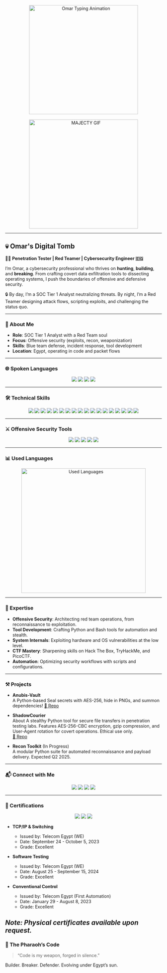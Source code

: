 <div align="center">
  <img src="https://github.com/user-attachments/assets/b1aae6ee-b782-4e0b-b59c-403b13a0b864" alt="Omar Typing Animation" width="350" />
  <br><br>
  <img src="https://github.com/user-attachments/assets/9df88b7c-2f77-4516-90d0-cf2dc2666734" alt="MAJECTY GIF" width="350" />
</div>

---

## 💀 Omar's Digital Tomb

🧑‍💻 **Penetration Tester | Red Teamer | Cybersecurity Engineer 🇪🇬**

I’m Omar, a cybersecurity professional who thrives on **hunting**, **building**, and **breaking**. From crafting covert data exfiltration tools to dissecting operating systems, I push the boundaries of offensive and defensive security.

🔒 By day, I’m a SOC Tier 1 Analyst neutralizing threats. By night, I’m a Red Teamer designing attack flows, scripting exploits, and challenging the status quo.

---

### 🧬 About Me

- **Role**: SOC Tier 1 Analyst with a Red Team soul  
- **Focus**: Offensive security (exploits, recon, weaponization)  
- **Skills**: Blue team defense, incident response, tool development  
- **Location**: Egypt, operating in code and packet flows  

---

### 🌐 Spoken Languages

<p align="center">
  <img src="https://img.shields.io/badge/Arabic-🇪🇬%20Native-green?style=flat-square&logo=googletranslate&logoColor=white" />
  <img src="https://img.shields.io/badge/English-🇬🇧%20B2-blue?style=flat-square&logo=googletranslate&logoColor=white" />
  <img src="https://img.shields.io/badge/Russian-🇷🇺%20A2-red?style=flat-square&logo=googletranslate&logoColor=white" />
  <img src="https://img.shields.io/badge/French-🇫🇷%20A1-yellow?style=flat-square&logo=googletranslate&logoColor=white" />
</p>

---

### 🛠️ Technical Skills

<p align="center">
  <img src="https://img.shields.io/badge/C++-%2300599C.svg?style=flat-square&logo=c%2B%2B&logoColor=white" />
  <img src="https://img.shields.io/badge/C-%2300599C.svg?style=flat-square&logo=c&logoColor=white" />
  <img src="https://img.shields.io/badge/Assembly-%23000000.svg?style=flat-square&logo=assemblyscript&logoColor=white" />
  <img src="https://img.shields.io/badge/Lua-%232C2D72.svg?style=flat-square&logo=lua&logoColor=white" />
  <img src="https://img.shields.io/badge/Python-3670A0?style=flat-square&logo=python&logoColor=ffdd54" />
  <img src="https://img.shields.io/badge/PowerShell-%235391FE.svg?style=flat-square&logo=powershell&logoColor=white" />
  <img src="https://img.shields.io/badge/PHP-%23777BB4.svg?style=flat-square&logo=php&logoColor=white" />
  <img src="https://img.shields.io/badge/Ruby-%23CC342D.svg?style=flat-square&logo=ruby&logoColor=white" />
  <img src="https://img.shields.io/badge/Rust-%23000000.svg?style=flat-square&logo=rust&logoColor=white" />
  <img src="https://img.shields.io/badge/Bash-%23121011.svg?style=flat-square&logo=gnu-bash&logoColor=white" />
  <img src="https://img.shields.io/badge/Windows%20Terminal-%234D4D4D.svg?style=flat-square&logo=windows-terminal&logoColor=white" />
  <img src="https://img.shields.io/badge/Cloudflare-F38020?style=flat-square&logo=Cloudflare&logoColor=white" />
  <img src="https://img.shields.io/badge/Apache-%23D42029.svg?style=flat-square&logo=apache&logoColor=white" />
  <img src="https://img.shields.io/badge/nginx-%23009639.svg?style=flat-square&logo=nginx&logoColor=white" />
  <img src="https://img.shields.io/badge/MySQL-4479A1.svg?style=flat-square&logo=mysql&logoColor=white" />
  <img src="https://img.shields.io/badge/SQLite-%2307405e.svg?style=flat-square&logo=sqlite&logoColor=white" />
  <img src="https://img.shields.io/badge/PostgreSQL-%23316192.svg?style=flat-square&logo=postgresql&logoColor=white" />
  <img src="https://img.shields.io/badge/Git-%23F05033.svg?style=flat-square&logo=git&logoColor=white" />
</p>

---

### ⚔️ Offensive Security Tools

<p align="center">
  <img src="https://img.shields.io/badge/Nmap-Recon-214478?style=flat-square&logo=linux&logoColor=white" />
  <img src="https://img.shields.io/badge/Wireshark-Packet%20Analysis-164863?style=flat-square&logo=wireshark&logoColor=white" />
  <img src="https://img.shields.io/badge/Burp%20Suite-Web%20Testing-d2492a?style=flat-square&logo=burpsuite&logoColor=white" />
  <img src="https://img.shields.io/badge/Metasploit-Exploitation-8A2BE2?style=flat-square&logo=metasploit&logoColor=white" />
  <img src="https://img.shields.io/badge/John%20The%20Ripper-Password%20Cracking-FF5733?style=flat-square&logo=john&logoColor=white" />
</p>

---

### 📊 Used Languages

<div align="center">
  <img src="https://github-readme-stats.vercel.app/api/top-langs/?username=MOmar990&layout=compact&theme=radical&bg_color=0d1117&title_color=58a6ff&text_color=c9d1d9&border_radius=10&langs_count=8&hide=html,css" alt="Used Languages" width="400" />
</div>

---

### 🌟 Expertise

- **Offensive Security**: Architecting red team operations, from reconnaissance to exploitation.  
- **Tool Development**: Crafting Python and Bash tools for automation and stealth.  
- **System Internals**: Exploiting hardware and OS vulnerabilities at the low level.  
- **CTF Mastery**: Sharpening skills on Hack The Box, TryHackMe, and PicoCTF.  
- **Automation**: Optimizing security workflows with scripts and configurations.

---

### ⚒️ Projects

- **Anubis-Vault**  
  A Python-based Seal secrets with AES-256, hide in PNGs, and summon dependencies!
  [🔗 Repo](https://github.com/MOmar990/Anubis-Vault.git)

- **ShadowCourier**  
  About
A stealthy Python tool for secure file transfers in penetration testing labs. Features AES-256-CBC encryption, gzip compression, and User-Agent rotation for covert operations. Ethical use only.  
  [🔗 Repo](https://github.com/MOmar990/ShadowCourier.git)

- **Recon Toolkit** (In Progress)  
  A modular Python suite for automated reconnaissance and payload delivery. Expected Q2 2025.

---

### 📬 Connect with Me

<p align="center">
  <a href="mailto:OmarMajectyTaher2@gmail.com"><img src="https://img.shields.io/badge/Email-OmarMajectyTaher2%40gmail.com-red?style=flat-square&logo=gmail&logoColor=white" /></a>
  <a href="https://www.linkedin.com/in/YOUR_LINKEDIN"><img src="https://img.shields.io/badge/LinkedIn-Connect-blue?style=flat-square&logo=linkedin&logoColor=white" /></a>
  <a href="https://hackthebox.com/YOUR_PROFILE"><img src="https://img.shields.io/badge/Hack%20The%20Box-Profile-9FEF00?style=flat-square&logo=hackthebox&logoColor=black" /></a>
  <a href="https://tryhackme.com/YOUR_PROFILE"><img src="https://img.shields.io/badge/TryHackMe-Profile-88cc14?style=flat-square&logo=tryhackme&logoColor=black" /></a>
</p>

---

### 🏅 Certifications

<p align="center">
  <img src="https://img.shields.io/badge/Telecom%20Egypt%20(WE)%20-%20TCP/IP%20%26%20Switching-4B0082?style=flat-square" />
  <img src="https://img.shields.io/badge/Telecom%20Egypt%20(WE)%20-%20Software%20Testing-800080?style=flat-square" />
  <img src="https://img.shields.io/badge/Telecom%20Egypt%20(First%20Automation)%20-%20Conventional%20Control-FF4500?style=flat-square" />
</p>

- **TCP/IP & Switching**  
  - Issued by: Telecom Egypt (WE)  
  - Date: September 24 - October 5, 2023  
  - Grade: Excellent  


- **Software Testing**  
  - Issued by: Telecom Egypt (WE)  
  - Date: August 25 - September 15, 2024  
  - Grade: Excellent  


- **Conventional Control**  
  - Issued by: Telecom Egypt (First Automation)  
  - Date: January 29 - August 8, 2023  
  - Grade: Excellent  

*Note: Physical certificates available upon request.*
---

### 🐫 The Pharaoh’s Code
> “Code is my weapon, forged in silence.”

Builder. Breaker. Defender. Evolving under Egypt’s sun.

<!---
MOmar990/MOmar990 is a ✨ special ✨ repository because its `README.md` (this file) appears on your GitHub profile.
You can click the Preview link to take a look at your changes.
--->

